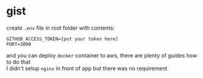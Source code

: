 # gist

create `.env` file in root folder with contents:

`GITHUB_ACCESS_TOKEN=[put your token here]`<br/>
`PORT=3000`

and you can deploy `docker` container to aws, there are plenty of guides how to do that<br/>
I didn't setup `nginx` in front of app but there was no requirement
